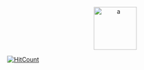 <p align="center">
  <img src="https://media1.giphy.com/media/xT5LMRXQ4yPjL415q8/giphy.gif" alt="a" height="100"/>
</p>

[![HitCount](http://hits.dwyl.com/ricardojoserf/ricardojoserf.svg)](http://hits.dwyl.com/ricardojoserf/ricardojoserf)
